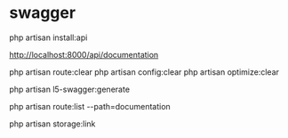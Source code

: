 # swagger

php artisan install:api

[http://localhost:8000/api/documentation](http://localhost:8000/api/documentation)


php artisan route:clear
php artisan config:clear
php artisan optimize:clear

php artisan l5-swagger:generate

php artisan route:list --path=documentation


php artisan storage:link
